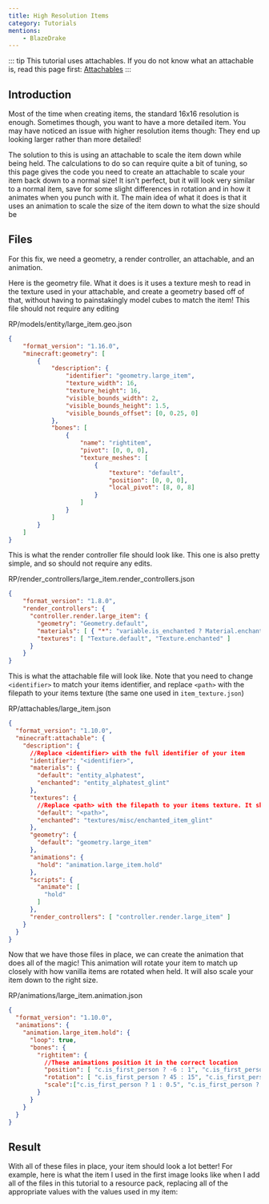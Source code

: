 ```yaml
---
title: High Resolution Items
category: Tutorials
mentions:
    - BlazeDrake
---
```


::: tip
This tutorial uses attachables. If you do not know what an attachable is, read this page first: [Attachables](attachables.html)
:::

Introduction
-

Most of the time when creating items, the standard 16x16 resolution is enough. Sometimes though, you want to have a more detailed item. You may have noticed an issue with higher resolution items though: They end up looking larger rather than more detailed! 

<WikiImage
	src="/assets/images/items/high-resolution-items/large_item_broken_thirdperson.png"
	alt="alternative text"
	pixelated="false"
	width=1080
/>

The solution to this is using an attachable to scale the item down while being held. The calculations to do so can require quite a bit of tuning, so this page gives the code you need to create an attachable to scale your item back down to a normal size! It isn't perfect, but it will look very similar to a normal item, save for some slight differences in rotation and in how it animates when you punch with it. The main idea of what it does is that it uses an animation to scale the size of the item down to what the size should be

Files
-
For this fix, we need a geometry, a render controller, an attachable, and an animation.

Here is the geometry file. What it does is it uses a texture mesh to read in the texture used in your attachable, and create a geometry based off of that, without having to painstakingly model cubes to match the item! This file should not require any editing

<CodeHeader>RP/models/entity/large_item.geo.json</CodeHeader>

```json
{
	"format_version": "1.16.0",
	"minecraft:geometry": [
		{
			"description": {
				"identifier": "geometry.large_item",
				"texture_width": 16,
				"texture_height": 16,
				"visible_bounds_width": 2,
				"visible_bounds_height": 1.5,
				"visible_bounds_offset": [0, 0.25, 0]
			},
			"bones": [
				{
					"name": "rightitem",
					"pivot": [0, 0, 0],
					"texture_meshes": [
						{
							"texture": "default",
							"position": [0, 0, 0],
							"local_pivot": [8, 0, 8]
						}
					]
				}
			]
		}
	]
}
```


This is what the render controller file should look like. This one is also pretty simple, and so should not require any edits.

<CodeHeader>RP/render_controllers/large_item.render_controllers.json</CodeHeader>

```json
{
    "format_version": "1.8.0",
    "render_controllers": {
      "controller.render.large_item": {
        "geometry": "Geometry.default",
        "materials": [ { "*": "variable.is_enchanted ? Material.enchanted : Material.default" } ],
        "textures": [ "Texture.default", "Texture.enchanted" ]
      }
    }
}
```


This is what the attachable file will look like. Note that you need to change `<identifier>` to match your items identifier, and replace `<path>` with the filepath to your items texture (the same one used in `item_texture.json`)

<CodeHeader>RP/attachables/large_item.json</CodeHeader>

```json
{
  "format_version": "1.10.0",
  "minecraft:attachable": {
    "description": {
      //Replace <identifier> with the full identifier of your item
      "identifier": "<identifier>",
      "materials": {
        "default": "entity_alphatest",
        "enchanted": "entity_alphatest_glint"
      },
      "textures": {
        //Replace <path> with the filepath to your items texture. It should match up with the filepath given in item_texture.json
        "default": "<path>",
        "enchanted": "textures/misc/enchanted_item_glint"
      },
      "geometry": {
        "default": "geometry.large_item"
      },
      "animations": {
        "hold": "animation.large_item.hold"
      },
      "scripts": {
        "animate": [
          "hold"
        ]
      },
      "render_controllers": [ "controller.render.large_item" ]
    }
  }
}
```

Now that we have those files in place, we can create the animation that does all of the magic! This animation will rotate your item to match up closely with how vanilla items are rotated when held. It will also scale your item down to the right size. 

<CodeHeader>RP/animations/large_item.animation.json</CodeHeader>

```json
{
  "format_version": "1.10.0",
  "animations": {
    "animation.large_item.hold": {
      "loop": true,
      "bones": {
        "rightitem": {
          //These animations position it in the correct location
          "position": [ "c.is_first_person ? -6 : 1", "c.is_first_person ? 0 : -1", "c.is_first_person ? -1 : -6" ],
          "rotation": [ "c.is_first_person ? 45 : 15", "c.is_first_person ? -15 : 0", "c.is_first_person ? 30 : -165" ],
          "scale":["c.is_first_person ? 1 : 0.5", "c.is_first_person ? 1 : 0.5", "c.is_first_person ? 1 : 0.5"]
        }
      }
    }
  }
}
```

Result
-

With all of these files in place, your item should look a lot better! For example, here is what the item I used in the first image looks like when I add all of the files in this tutorial to a resource pack, replacing all of the appropriate values with the values used in my item:

<WikiImage
	src="/assets/images/items/high-resolution-items/large_item_fixed_thirdperson.png"
	alt="alternative text"
	pixelated="false"
	width=1080
/>